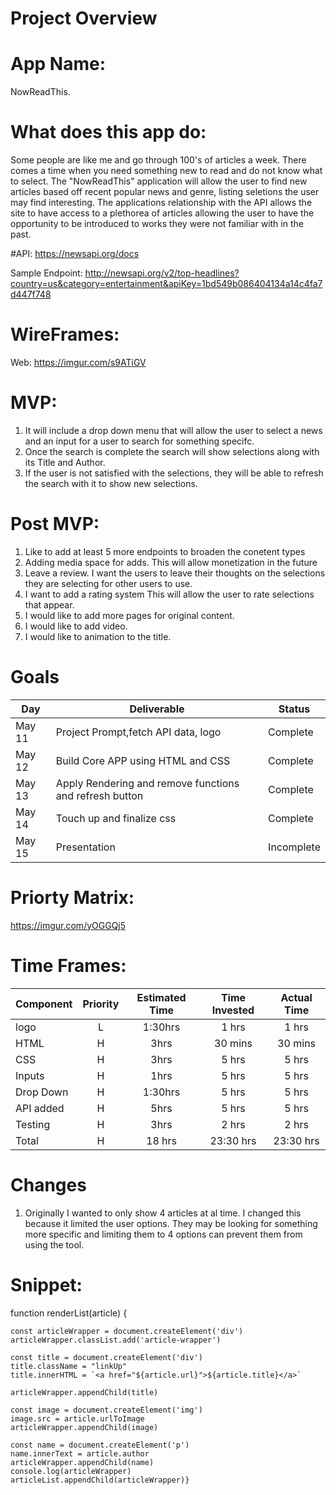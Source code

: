 # Project Overview
  

# App Name: 
NowReadThis. 

# What does this app do: 
Some people are like me and go through 100's of articles a week. There comes a time when you need something new to read and do not know what to select. The "NowReadThis" application will allow the user to find new articles based off recent popular news and genre, listing seletions the user may find interesting. The applications relationship with the API allows the site to have access to a plethorea of articles allowing the user to have the opportunity to be introduced to works they were not familiar with in the past. 

#API: https://newsapi.org/docs

Sample Endpoint:  http://newsapi.org/v2/top-headlines?country=us&category=entertainment&apiKey=1bd549b086404134a14c4fa7d447f748



# WireFrames: 
Web: https://imgur.com/s9ATiGV


# MVP: 
1. It will include a drop down menu that will allow the user to select a news and an input for a user to search for something specifc.
2. Once the search is complete the search will show selections along with its Title and Author.
3. If the user is not satisfied with the selections, they will be able to refresh the search with it to show new selections. 


# Post MVP: 
1. Like to add at least 5 more endpoints to broaden the conetent types 
2. Adding media space for adds. This will allow monetization in the future
3.  Leave a review. I want the users to leave their thoughts on the selections they are selecting for other users to use. 
4.  I want to add a rating system This will allow the user to rate selections that appear. 
5. I would like to add more pages for original content. 
6. I would like to add video.
7. I would like to animation to the title. 


# Goals

|  Day | Deliverable | Status
|---|---| ---|
|May 11| Project Prompt,fetch API data, logo | Complete
|May 12| Build Core APP using HTML and CSS | Complete
|May 13| Apply Rendering and remove functions and refresh button | Complete
|May 14| Touch up and finalize css | Complete
|May 15| Presentation | Incomplete


# Priorty Matrix: 
https://imgur.com/yOGGQj5

# Time Frames:


| Component | Priority | Estimated Time | Time Invested | Actual Time |
| --- | :---: |  :---: | :---: | :---: |
| logo | L | 1:30hrs| 1 hrs | 1 hrs |
| HTML | H | 3hrs| 30 mins | 30 mins |
| CSS | H | 3hrs| 5 hrs | 5 hrs |
| Inputs | H | 1hrs| 5 hrs |5 hrs |
| Drop Down | H | 1:30hrs| 5 hrs |5 hrs |
| API added | H | 5hrs| 5 hrs |5 hrs |
| Testing | H | 3hrs| 2 hrs |2 hrs |
| Total | H |18 hrs| 23:30 hrs |23:30 hrs |



# Changes
1. Originally I wanted to only show 4 articles at al time. I changed this because it limited the user options. They may be looking for something more specific and limiting them to 4 options can prevent them from using the tool.




# Snippet:

function renderList(article) {

    const articleWrapper = document.createElement('div')
    articleWrapper.classList.add('article-wrapper')

    const title = document.createElement('div')
    title.className = "linkUp"
    title.innerHTML = `<a href="${article.url}">${article.title}</a>`

    articleWrapper.appendChild(title)

    const image = document.createElement('img')
    image.src = article.urlToImage
    articleWrapper.appendChild(image)

    const name = document.createElement('p')
    name.innerText = article.author
    articleWrapper.appendChild(name)
    console.log(articleWrapper)
    articleList.appendChild(articleWrapper)}
